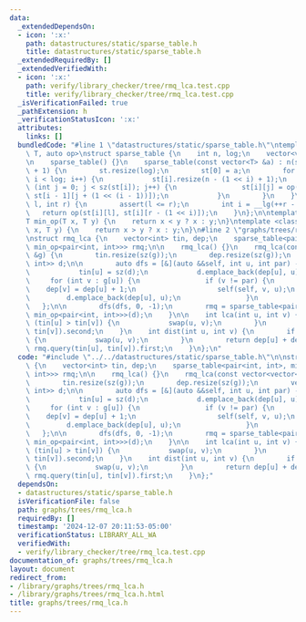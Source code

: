 ```yaml
---
data:
  _extendedDependsOn:
  - icon: ':x:'
    path: datastructures/static/sparse_table.h
    title: datastructures/static/sparse_table.h
  _extendedRequiredBy: []
  _extendedVerifiedWith:
  - icon: ':x:'
    path: verify/library_checker/tree/rmq_lca.test.cpp
    title: verify/library_checker/tree/rmq_lca.test.cpp
  _isVerificationFailed: true
  _pathExtension: h
  _verificationStatusIcon: ':x:'
  attributes:
    links: []
  bundledCode: "#line 1 \"datastructures/static/sparse_table.h\"\ntemplate <class\
    \ T, auto op>\nstruct sparse_table {\n    int n, log;\n    vector<vector<T>> st;\n\
    \n    sparse_table() {}\n    sparse_table(const vector<T> &a) : n(sz(a)), log(__lg(n)\
    \ + 1) {\n        st.resize(log);\n        st[0] = a;\n        for (int i = 1;\
    \ i < log; i++) {\n            st[i].resize(n - (1 << i) + 1);\n            for\
    \ (int j = 0; j < sz(st[i]); j++) {\n                st[i][j] = op(st[i - 1][j],\
    \ st[i - 1][j + (1 << (i - 1))]);\n            }\n        }\n    }\n\n    T query(int\
    \ l, int r) {\n        assert(l <= r);\n        int i = __lg(++r - l);\n     \
    \   return op(st[i][l], st[i][r - (1 << i)]);\n    }\n};\n\ntemplate <class T>\n\
    T min_op(T x, T y) {\n    return x < y ? x : y;\n}\ntemplate <class T>\nT max_op(T\
    \ x, T y) {\n    return x > y ? x : y;\n}\n#line 2 \"graphs/trees/rmq_lca.h\"\n\
    \nstruct rmq_lca {\n    vector<int> tin, dep;\n    sparse_table<pair<int, int>,\
    \ min_op<pair<int, int>>> rmq;\n\n    rmq_lca() {}\n    rmq_lca(const vector<vector<int>>\
    \ &g) {\n        tin.resize(sz(g));\n        dep.resize(sz(g));\n        vector<pair<int,\
    \ int>> d;\n\n        auto dfs = [&](auto &&self, int u, int par) -> void {\n\
    \            tin[u] = sz(d);\n            d.emplace_back(dep[u], u);\n       \
    \     for (int v : g[u]) {\n                if (v != par) {\n                \
    \    dep[v] = dep[u] + 1;\n                    self(self, v, u);\n           \
    \         d.emplace_back(dep[u], u);\n                }\n            }\n     \
    \   };\n\n        dfs(dfs, 0, -1);\n        rmq = sparse_table<pair<int, int>,\
    \ min_op<pair<int, int>>>(d);\n    }\n\n    int lca(int u, int v) {\n        if\
    \ (tin[u] > tin[v]) {\n            swap(u, v);\n        }\n        return rmq.query(tin[u],\
    \ tin[v]).second;\n    }\n    int dist(int u, int v) {\n        if (tin[u] > tin[v])\
    \ {\n            swap(u, v);\n        }\n        return dep[u] + dep[v] - 2 *\
    \ rmq.query(tin[u], tin[v]).first;\n    }\n};\n"
  code: "#include \"../../datastructures/static/sparse_table.h\"\n\nstruct rmq_lca\
    \ {\n    vector<int> tin, dep;\n    sparse_table<pair<int, int>, min_op<pair<int,\
    \ int>>> rmq;\n\n    rmq_lca() {}\n    rmq_lca(const vector<vector<int>> &g) {\n\
    \        tin.resize(sz(g));\n        dep.resize(sz(g));\n        vector<pair<int,\
    \ int>> d;\n\n        auto dfs = [&](auto &&self, int u, int par) -> void {\n\
    \            tin[u] = sz(d);\n            d.emplace_back(dep[u], u);\n       \
    \     for (int v : g[u]) {\n                if (v != par) {\n                \
    \    dep[v] = dep[u] + 1;\n                    self(self, v, u);\n           \
    \         d.emplace_back(dep[u], u);\n                }\n            }\n     \
    \   };\n\n        dfs(dfs, 0, -1);\n        rmq = sparse_table<pair<int, int>,\
    \ min_op<pair<int, int>>>(d);\n    }\n\n    int lca(int u, int v) {\n        if\
    \ (tin[u] > tin[v]) {\n            swap(u, v);\n        }\n        return rmq.query(tin[u],\
    \ tin[v]).second;\n    }\n    int dist(int u, int v) {\n        if (tin[u] > tin[v])\
    \ {\n            swap(u, v);\n        }\n        return dep[u] + dep[v] - 2 *\
    \ rmq.query(tin[u], tin[v]).first;\n    }\n};"
  dependsOn:
  - datastructures/static/sparse_table.h
  isVerificationFile: false
  path: graphs/trees/rmq_lca.h
  requiredBy: []
  timestamp: '2024-12-07 20:11:53-05:00'
  verificationStatus: LIBRARY_ALL_WA
  verifiedWith:
  - verify/library_checker/tree/rmq_lca.test.cpp
documentation_of: graphs/trees/rmq_lca.h
layout: document
redirect_from:
- /library/graphs/trees/rmq_lca.h
- /library/graphs/trees/rmq_lca.h.html
title: graphs/trees/rmq_lca.h
---
```


